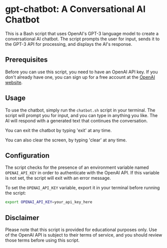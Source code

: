 # gpt-chatbot: A Conversational AI Chatbot

This is a Bash script that uses OpenAI's GPT-3 language model to create a conversational AI chatbot. The script prompts the user for input, sends it to the GPT-3 API for processing, and displays the AI's response.

## Prerequisites

Before you can use this script, you need to have an OpenAI API key. If you don't already have one, you can sign up for a free account at the [OpenAI website](https://beta.openai.com/signup/).

## Usage

To use the chatbot, simply run the `chatbot.sh` script in your terminal. The script will prompt you for input, and you can type in anything you like. The AI will respond with a generated text that continues the conversation.

You can exit the chatbot by typing 'exit' at any time.

You can also clear the screen, by typing 'clear' at any time.

## Configuration

The script checks for the presence of an environment variable named `OPENAI_API_KEY` in order to authenticate with the OpenAI API. If this variable is not set, the script will exit with an error message.

To set the `OPENAI_API_KEY` variable, export it in your terminal before running the script:

```bash
export OPENAI_API_KEY=your_api_key_here
```

## Disclaimer

Please note that this script is provided for educational purposes only. Use of the OpenAI API is subject to their terms of service, and you should review those terms before using this script.




